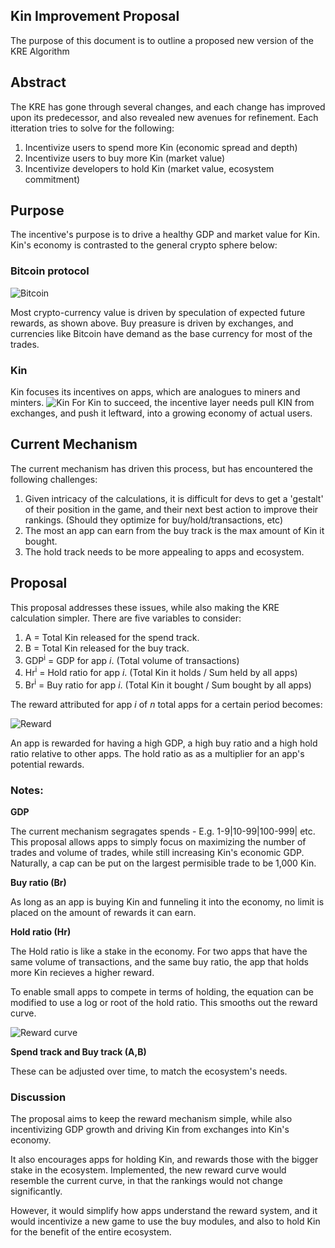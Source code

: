 ## Kin Improvement Proposal
The purpose of this document is to outline a proposed new version of the KRE Algorithm

## Abstract
The KRE has gone through several changes, and each change has improved upon its predecessor, and also revealed new avenues for refinement. Each itteration tries to solve for the following:

1. Incentivize users to spend more Kin (economic spread and depth)
2. Incentivize users to buy more Kin (market value)
3. Incentivize developers to hold Kin (market value, ecosystem commitment)

## Purpose
The incentive's purpose is to drive a healthy GDP and market value for Kin. Kin's economy is contrasted to the general crypto sphere below:

### Bitcoin protocol
![Bitcoin](https://i.imgur.com/iLIFAfD.jpg)

Most crypto-currency value is driven by speculation of expected future rewards, as shown above. Buy preasure is driven by exchanges, and currencies like Bitcoin have demand as the base currency for most of the trades.

### Kin
Kin focuses its incentives on apps, which are analogues to miners and minters.
![Kin](https://i.imgur.com/cKtxrRD.jpg)
For Kin to succeed, the incentive layer needs pull KIN from exchanges, and push it leftward, into a growing economy of actual users. 

## Current Mechanism
The current mechanism has driven this process, but has encountered the following challenges:

1. Given intricacy of the calculations, it is difficult for devs to get a 'gestalt' of their position in the game, and their next best action to improve their rankings. (Should they optimize for buy/hold/transactions, etc)
2. The most an app can earn from the buy track is the max amount of Kin it bought.
3. The hold track needs to be more appealing to apps and ecosystem.

## Proposal
This proposal addresses these issues, while also making the KRE calculation simpler. There are five variables to consider:

1. A = Total Kin released for the spend track.
2. B = Total Kin released for the buy track.
3. GDP<sup>i</sup> = GDP for app *i*. (Total volume of transactions)
4. Hr<sup>i</sup> = Hold ratio for app *i*. (Total Kin it holds / Sum held by all apps)
5. Br<sup>i</sup> = Buy ratio for app *i*. (Total Kin it bought / Sum bought by all apps)

The reward attributed for app *i* of *n* total apps for a certain period becomes:


![Reward](https://i.imgur.com/PdWkfx0.jpg)


An app is rewarded for having a high GDP, a high buy ratio and a high hold ratio relative to other apps. The hold ratio as as a multiplier for an app's potential rewards.

### Notes:
**GDP**

The current mechanism segragates spends - E.g. 1-9|10-99|100-999| etc. This proposal allows apps to simply focus on maximizing the number of trades and volume of trades, while still increasing Kin's economic GDP. Naturally, a cap can be put on the largest permisible trade to be 1,000 Kin.


**Buy ratio (Br)**

As long as an app is buying Kin and funneling it into the economy, no limit is placed on the amount of rewards it can earn.


**Hold ratio (Hr)**

The Hold ratio is like a stake in the economy. For two apps that have the same volume of transactions, and the same buy ratio, the app that holds more Kin recieves a higher reward.

To enable small apps to compete in terms of holding, the equation can be modified to use a log or root of the hold ratio. This smooths out the reward curve.


![Reward curve](https://i.imgur.com/uRvDWHm.jpg)


**Spend track and Buy track (A,B)**

These can be adjusted over time, to match the ecosystem's needs.

### Discussion
The proposal aims to keep the reward mechanism simple, while also incentivizing GDP growth and driving Kin from exchanges into Kin's economy.

It also encourages apps for holding Kin, and rewards those with the bigger stake in the ecosystem. Implemented, the new reward curve would resemble the current curve, in that the rankings would not change significantly.

However, it would simplify how apps understand the reward system, and it would incentivize a new game to use the buy modules, and also to hold Kin for the benefit of the entire ecosystem.
